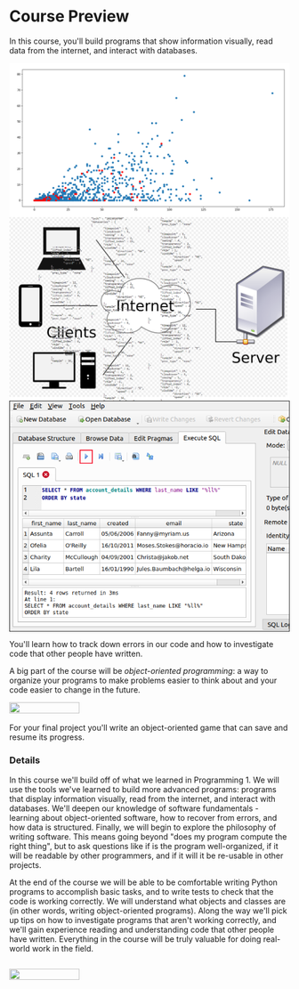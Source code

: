 # Course Preview

In this course, you'll build programs that show information visually, read data from the internet, and interact with databases. 

<img align="center" src="../../images/w1/scatter.png">
<img align="center" src="../../images/w1/server-combined.png">
<img align="center" src="../../images/w1/sqlitebrowser.png">

You'll learn how to track down errors in our code and how to investigate code that other people have written.

A big part of the course will be _object-oriented programming_: a way to organize your programs to make problems easier to think about and your code easier to change in the future.

<image src="../../images/w1/oop.jpg" height="50%" width="50%" style="border:none, border-width: 0, border: 0; box-shadow: 0px 0px;" />

For your final project you'll write an object-oriented game that can save and resume its progress.

### Details

In this course we'll build off of what we learned in Programming 1. We will use the tools we've learned to build more advanced programs: programs that display information visually, read from the internet, and interact with databases. We'll deepen our knowledge of software fundamentals - learning about object-oriented software, how to recover from errors, and how data is structured. Finally, we will begin to explore the philosophy of writing software. This means going beyond "does my program compute the right thing", but to ask questions like if is the program well-organized, if it will be readable by other programmers, and if it will it be re-usable in other projects.

At the end of the course we will be able to be comfortable writing Python programs to accomplish basic tasks, and to write tests to check that the code is working correctly. We will understand what objects and classes are (in other words, writing object-oriented programs). Along the way we'll pick up tips on how to investigate programs that aren't working correctly, and we'll gain experience reading and understanding code that other people have written. Everything in the course will be truly valuable for doing real-world work in the field.

<image src="../../images/w1/ttt.png" height="50%" width="50%" style="border:none, border-width: 0, border: 0; box-shadow: 0px 0px; margin-top:1em" />
